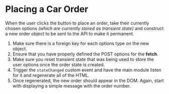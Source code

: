 # Placing a Car Order

When the user clicks the button to place an order, take their currently chosen options _(which are currently stored as transient state)_ and construct a new order object to be sent to the API to make it permanent.

1. Make sure there is a foreign key for each options type on the new object.
2. Ensure that you have properly defined the POST options for the **fetch**.
3. Make sure you reset transient state that was being used to store the user options once the order state is created.
4. Trigger the `stateChanged` custom event and have the main module listen for it and regenerate all of the HTML.
5. Once regenerated, the new order should appear in the DOM. Again, start with displaying a simple message with the order number.
